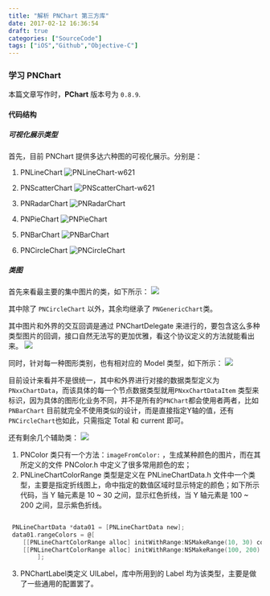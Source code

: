 ```yaml
---
title: "解析 PNChart 第三方库"
date: 2017-02-12 16:36:54
draft: true
categories: ["SourceCode"]
tags: ["iOS","Github","Objective-C"]
---
```


### 学习 PNChart 

本篇文章写作时，**PChart** 版本号为 `0.8.9`.

<!-- more -->

#### 代码结构

##### 可视化展示类型

首先，目前 PNChart 提供多达六种图的可视化展示。分别是：

1. PNLineChart
![PNLineChart-w621](http://7xilk1.com1.z0.glb.clouddn.com/PNLineChart.png)

2. PNScatterChart
![PNScatterChart-w621](http://7xilk1.com1.z0.glb.clouddn.com/PNScatterChart.png)

3. PNRadarChart
![PNRadarChart](http://7xilk1.com1.z0.glb.clouddn.com/PNRadarChart.png)

4. PNPieChart
![PNPieChart](http://7xilk1.com1.z0.glb.clouddn.com/PNPieChart.png)

5. PNBarChart
![PNBarChart](http://7xilk1.com1.z0.glb.clouddn.com/PNBarChart.png)


6. PNCircleChart
![PNCircleChart](http://7xilk1.com1.z0.glb.clouddn.com/PNCircleChart.png)

##### 类图

首先来看最主要的集中图片的类，如下所示：
![](http://7xilk1.com1.z0.glb.clouddn.com/14867986596626.jpg)

其中除了 `PNCircleChart` 以外，其余均继承了 `PNGenericChart`类。 

其中图片和外界的交互回调是通过 PNChartDelegate 来进行的，要包含这么多种类型图片的回调，接口自然无法写的更加优雅，看这个协议定义的方法就能看出来。
![](http://7xilk1.com1.z0.glb.clouddn.com/14867993267852.jpg)


同时，针对每一种图形类别，也有相对应的 Model 类型，如下所示：
![](http://7xilk1.com1.z0.glb.clouddn.com/14868010321036.jpg)

目前设计来看并不是很统一，其中和外界进行对接的数据类型定义为 `PNxxChartData`，而该具体的每一个节点数据类型就用`PNxxChartDataItem` 类型来标识，因为具体的图形化业务不同，并不是所有的`PNChart`都会使用者两者，比如 `PNBarChart` 目前就完全不使用类似的设计，而是直接指定Y轴的值，还有`PNCircleChart`也如此，只需指定 Total 和 current 即可。

还有剩余几个辅助类：
![](http://7xilk1.com1.z0.glb.clouddn.com/14868112330724.jpg)

1. PNColor 类只有一个方法：` imageFromColor: ` ，生成某种颜色的图片，而在其所定义的文件 PNColor.h 中定义了很多常用颜色的宏；
2. PNLineChartColorRange 类型是定义在 PNLineChartData.h 文件中一个类型，主要是指定折线图上，命中指定的数值区域时显示特定的颜色；如下所示代码，当 Y 轴元素是 10 ~ 30 之间，显示红色折线，当 Y 轴元素是 100 ~ 200 之间，显示紫色折线。

``` Objective-C

 PNLineChartData *data01 = [PNLineChartData new];
 data01.rangeColors = @[
    [[PNLineChartColorRange alloc] initWithRange:NSMakeRange(10, 30) color:[UIColor redColor]],
    [[PNLineChartColorRange alloc] initWithRange:NSMakeRange(100, 200) color:[UIColor purpleColor]]
        ];
```

3. PNChartLabel类定义 UILabel，库中所用到的 Label 均为该类型，主要是做了一些通用的配置罢了。




